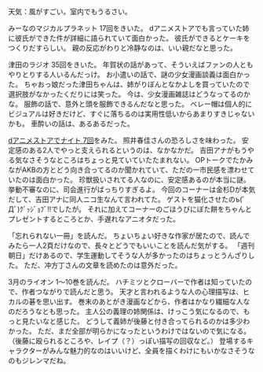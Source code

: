 天気：風がすごい。室内でもうるさい。

みーなのマジカルプラネット 17回をきいた。
dアニメストアでも言っていた姉に彼氏ができた件が詳細に語られていて面白かった。
彼氏ができるとケーキをつくりだすらしい。
親の反応がわりと冷静なのは、いい親だなと思った。

津田のラジオ 35回をきいた。
年賀状の話があって、そういえばファンの人ともやりとりする人いるんだっけ。
お小遣いの話で、謎の少女漫画談義は面白かった。
ちゃおっ娘だった津田ちゃんは、姉がりぼんとなかよしを買っていたので選択肢がなかったくだりには笑った。
今は、少女漫画雑誌はどうなってるのかな。
服飾の話で、意外と頭を服飾できるんだなと思った。
ベレー帽は個人的にビジュアルは好きだけど、すぐに落ちるのは実用性低いからあまりすきじゃないかも。
車酔いの話は、あるあるだった。

[dアニメストアでナイト 7回](http://live.nicovideo.jp/watch/lv201452912)をみた。
照井春佳さんの恐ろしさを味わった。
安定感のある2人でやっと支えられるというのは、なかなかだ。
吉田アナがもうやる気なさそうなところはちょっと見ていていたたまれない。
OPトークでたかみながAKBの方とどう向き合ってるのか聞かれていて、ただの一市民感を漂わせていたのは面白かった。
珍獣扱いされてる人なのに、安定感あるのが本当に謎。挙動不審なのに、司会進行がばっちりすぎるよ。
今回のコーナーは金杉Dが本気だして、吉田アナに同人ニコ生なんて言われてた。
ゲストを猫化させたのъ(ﾟДﾟ)ｸﾞｯｼﾞｮﾌﾞ!!でしたが。
それに加えてコーナーのごほうびにぼた餅をちゃんとプレゼントするところとか、手遅れなアニオタだった。

「忘れられない一冊」を読んだ。
ちょいちょい好きな作家が居たので、読んでみたら一人2頁だけなので、長々とどうでもいいことを読んだ気がする。
「週刊朝日」だけあるので、学生運動してそうな人が多かったのはちょっとうんざりした。
ただ、冲方丁さんの文章を読めたのは意外だった。

3月のライオン 1〜10巻を読んだ。
ハチミツとクローバーで作者は知っていたので、作者つながりで読んだと思う。
天才と言われるような人の心理描写は、ヒカルの碁を思い出す。
巻末のあとがき漫画などから、作者はかなり繊細な人なのだろうなとも思った。
主人公の義理の姉関係は、けっこう気になるので、もっと見たいなと感じた。
どうして義姉が後藤と付き合ってられるのかは多少わかった。
ただ、まだ全部が明らかになったというわけではないので気になる。
（後藤に殴られるところや、レイプ（？）っぽい描写の回収など。）
登場するキャラクターがみんな魅力的なのはいいけど、全員を描くわけにもいかなさそうなのもジレンマだね。
